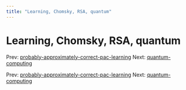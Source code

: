 ```yaml
---
title: "Learning, Chomsky, RSA, quantum"
---
```


# Learning, Chomsky, RSA, quantum

Prev: [probably-approximately-correct-pac-learning](probably-approximately-correct-pac-learning.md)
Next: [quantum-computing](quantum-computing.md)

Prev: [probably-approximately-correct-pac-learning](probably-approximately-correct-pac-learning.md)
Next: [quantum-computing](quantum-computing.md)
